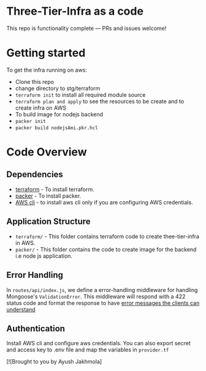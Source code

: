 # Three-Tier-Infra as a code

This repo is functionality complete — PRs and issues welcome!

# Getting started

To get the infra running on aws:

- Clone this repo
- change directory to stg/terraform
- `terraform init` to install all required module source
- `terraform plan and apply` to see the resources to be create and to create infra on AWS
- To build image for nodejs backend
- `packer init`
- `packer build nodejsAmi.pkr.hcl`

# Code Overview

## Dependencies

- [terraform](https://developer.hashicorp.com/terraform/tutorials/aws-get-started/install-cli) - To install terraform.
- [packer](https://www.packer.io/) - To install packer.
- [AWS cli](https://docs.aws.amazon.com/cli/v1/userguide/cli-chap-install.html) - to install aws cli only if you are configuring AWS credentials.

## Application Structure

- `terraform/` - This folder contains terraform code to create thee-tier-infra in AWS.
- `packer/` - This folder contains the code to create image for the backend i.e node js application.

## Error Handling

In `routes/api/index.js`, we define a error-handling middleware for handling Mongoose's `ValidationError`. This middleware will respond with a 422 status code and format the response to have [error messages the clients can understand](https://github.com/gothinkster/realworld/blob/master/API.md#errors-and-status-codes)

## Authentication

Install AWS cli and configure aws credentials.
You can also export secret and access key to .env file and map the variables in `provider.tf`

[![Brought to you by Ayush Jakhmola]
